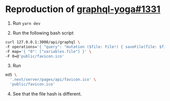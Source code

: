 # Reproduction of [graphql-yoga#1331](https://github.com/dotansimha/graphql-yoga/issues/1331)

1. Run `yarn dev`

2. Run the following bash script
  ```bash
  curl 127.0.0.1:3000/api/graphql \
  -F operations='{ "query": "mutation ($file: File!) { saveFile(file: $file) }", "variables": { "file": null } }' \
  -F map='{ "0": ["variables.file"] }' \
  -F 0=@'public/favicon.ico'
  ```
3. Run
  ```bash
  md5 \
    '.next/server/pages/api/favicon.ico' \
    'public/favicon.ico'
  ```
4. See that the file hash is different.
